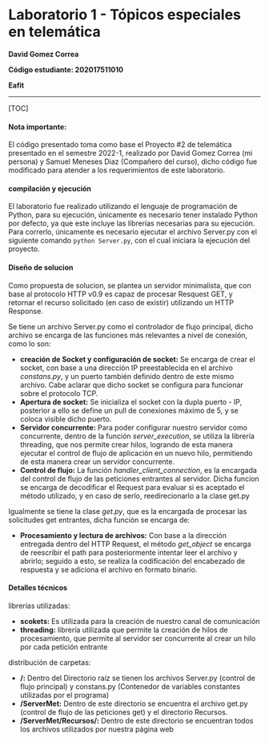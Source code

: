 # Laboratorio 1 - Tópicos especiales en telemática
__David Gomez Correa__

__Código estudiante: 202017511010__

__Eafit__
                
----

[TOC]

#### Nota importante: ####
El código presentado toma como base el Proyecto #2 de telemática presentado en el semestre 2022-1, realizado por David Gomez Correa (mi persona) y Samuel Meneses Diaz (Compañero del curso), dicho código fue modificado para atender a los requerimientos de este laboratorio.

#### compilación y ejecución ####
El laboratorio fue realizado utilizando el lenguaje de programación de Python, para su ejecución, únicamente es necesario tener instalado Python por defecto, ya que este incluye las librerías necesarias para su ejecución. Para correrlo, únicamente es necesario ejecutar el archivo Server.py con el siguiente comando `python Server.py`, con el cual iniciara la ejecución del proyecto.

#### Diseño de solucion ####
Como propuesta de solucion, se plantea un servidor minimalista, que con base al protocolo HTTP v0.9 es capaz de procesar Resquest GET, y retornar el recurso solicitado (en caso de existir) utilizando un HTTP Response.

Se tiene un archivo Server.py como el controlador de flujo principal, dicho archivo se encarga de las funciones más relevantes a nivel de conexión, como lo son:
- **creación de Socket y configuración de socket:** Se encarga de crear el socket, con base a una dirección IP preestablecida en el archivo *constans.py*, y un puerto también definido dentro de este mismo archivo. Cabe aclarar que dicho socket se configura para funcionar sobre el protocolo TCP.
- **Apertura de socket:** Se inicializa el socket con la dupla puerto - IP, posterior a ello se define un pull de conexiones máximo de 5, y se coloca visible dicho puerto.
- **Servidor concurrente:** Para poder configurar nuestro servidor como concurrente, dentro de la función *server_execution*, se utiliza la librería threading, que nos permite crear hilos, logrando de esta manera ejecutar el control de flujo de aplicación en un nuevo hilo, permitiendo de esta manera crear un servidor concurrente.
- **Control de flujo:**  La función *handler_client_connection*, es la encargada del control de flujo de las peticiones entrantes al servidor. Dicha funcion se encarga de decodificar el Request para evaluar si es aceptado el método utilizado, y en caso de serlo, reedirecionarlo a la clase get.py

Igualmente se tiene la clase *get.py*, que es la encargada de procesar las solicitudes get entrantes, dicha función se encarga de:
- **Procesamiento y lectura de archivos:** Con base a la dirección entregada dentro del HTTP Request, el método *get_object* se encarga de reescribir el path para posteriormente intentar leer el archivo y abrirlo; seguido a esto, se realiza la codificación del encabezado de respuesta y se adiciona el archivo en formato binario.

#### Detalles técnicos ####
librerías utilizadas:
- **scokets:** Es utilizada para la creación de nuestro canal de comunicación
- **threading:** librería utilizada que permite la creación de hilos de procesamiento, que permite al servidor ser concurrente al crear un hilo por cada petición entrante

distribución de carpetas:
- **/:** Dentro del Directorio raíz se tienen los archivos Server.py (control de flujo principal) y constans.py (Contenedor de variables constantes utilizadas por el programa)
- **/ServerMet:** Dentro de este directorio se encuentra el archivo get.py (control de flujo de las peticiones get) y el directorio Recursos.
- **/ServerMet/Recursos/:** Dentro de este directorio se encuentran todos los archivos utilizados por nuestra página web
